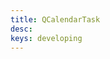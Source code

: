 ```yaml
---
title: QCalendarTask
desc: 
keys: developing
---
```


<example-viewer
  title="Timesheet"
  file="TaskTimesheet"
  codepen-title="QCalendarTask"
/>

<example-viewer
  title="Alignment"
  file="TaskAlignment"
  codepen-title="QCalendarTask"
/>

<example-viewer
  title="Colored Weekends"
  file="TaskColoredWeekends"
  codepen-title="QCalendarTask"
/>

<example-viewer
  title="Dark"
  file="TaskDark"
  codepen-title="QCalendarTask"
/>

<example-viewer
  title="Date Type"
  file="TaskDateType"
  codepen-title="QCalendarTask"
/>

<example-viewer
  title="No active date"
  file="TaskNoActiveDate"
  codepen-title="QCalendarTask"
/>

<example-viewer
  title="Now"
  file="TaskNow"
  codepen-title="QCalendarTask"
/>

<example-viewer
  title="Disabled Days"
  file="TaskDisabledDays"
  codepen-title="QCalendarTask"
/>

<example-viewer
  title="Disabled Before/After"
  file="TaskDisabledBeforeAfter"
  codepen-title="QCalendarTask"
/>

<example-viewer
  title="Disabled Weekdays"
  file="TaskDisabledWeekdays"
  codepen-title="QCalendarTask"
/>

<example-viewer
  title="Focusable/Hoverable"
  file="TaskFocusableHoverable"
  codepen-title="QCalendarTask"
/>

<example-viewer
  title="Locale"
  file="TaskLocale"
  codepen-title="QCalendarTask"
/>

<example-viewer
  title="Theme"
  file="TaskTheme"
  codepen-title="QCalendarTask"
/>

